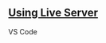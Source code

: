 <!-- Live Server -->
<section
id="live-server"
aria-labelledby="live-server"
data-item="3. Using Live Server"
>
<h2><a href="#live-server">Using Live Server</a></h2>

VS Code 
</section>